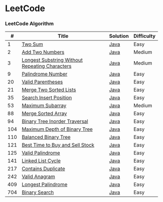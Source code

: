 
LeetCode
========

### LeetCode Algorithm

| # | Title | Solution | Difficulty |
|---| ----- | -------- | ---------- |
|1|[Two Sum](https://leetcode.com/problems/two-sum/) | [Java](./TwoSumModified.java)|Easy|
|2|[Add Two Numbers](https://leetcode.com/problems/add-two-numbers/) | [Java](./AddTwoNumbers)|Medium|
|3|[Longest Substring Without Repeating Characters](https://leetcode.com/problems/longest-substring-without-repeating-characters/) | [Java](./LongestSubstringWithoutRepeatingCharacters.java)|Medium|
|9|[Palindrome Number](https://leetcode.com/problems/palindrome-number/) | [Java](./PalindromeNumberOptimized.java)|Easy|
|20|[Valid Parentheses](https://leetcode.com/problems/valid-parentheses/) | [Java](./ValidParentheses.java)|Easy|
|21|[Merge Two Sorted Lists](https://leetcode.com/problems/merge-two-sorted-lists/) | [Java](./MergeTwoSortedLists)|Easy|
|35|[Search Insert Position](https://leetcode.com/problems/search-insert-position/) | [Java](./SearchInsertPosition.java)|Easy|
|53|[Maximum Subarray](https://leetcode.com/problems/maximum-subarray/) | [Java](./MaximumSubarray.java)|Medium|
|88|[Merge Sorted Array](https://leetcode.com/problems/merge-sorted-array/) | [Java](./MergeSortedArrayOptimized.java)|Easy|
|94|[Binary Tree Inorder Traversal](https://leetcode.com/problems/binary-tree-inorder-traversal/) | [Java](./BalancedBinaryTree/BinraryTreeInorderTraversal.java)|Easy|
|104|[Maximum Depth of Binary Tree](https://leetcode.com/problems/maximum-depth-of-binary-tree/) | [Java](./BalancedBinaryTree/MaximumDepthOfBinaryTree.java)|Easy|
|110|[Balanced Binary Tree](https://leetcode.com/problems/balanced-binary-tree/) | [Java](./BalancedBinaryTree/BalancedBinaryTreeOptimized.java)|Easy|
|121|[Best Time to Buy and Sell Stock](https://leetcode.com/problems/best-time-to-buy-and-sell-stock/) | [Java](./BestTimeToBuyAndSellStock.java)|Easy|
|125|[Valid Palindrome](https://leetcode.com/problems/valid-palindrome/) | [Java](./ValidPalindrome.java)|Easy|
|141|[Linked List Cycle](https://leetcode.com/problems/linked-list-cycle/) | [Java](./LinkedListCycle/LinkedListCycle.java)|Easy|
|217|[Contains Duplicate](https://leetcode.com/problems/contains-duplicate/) | [Java](./ContainsDuplicate.java)|Easy|
|242|[Valid Anagram](https://leetcode.com/problems/valid-anagram/) | [Java](./ValidAnagramOptimized.java)|Easy|
|409|[Longest Palindrome](https://leetcode.com/problems/longest-palindrome/) | [Java](./LongestPalindrome.java)|Easy|
|704|[Binary Search](https://leetcode.com/problems/binary-search/) | [Java](./BinarySearch.java)|Easy|
